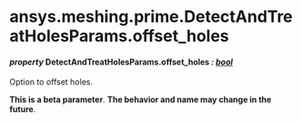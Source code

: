 # ansys.meshing.prime.DetectAndTreatHolesParams.offset_holes



#### *property* DetectAndTreatHolesParams.offset_holes *: [bool](https://docs.python.org/3.11/library/functions.html#bool)*

Option to offset holes.

**This is a beta parameter**. **The behavior and name may change in the future**.

<!-- !! processed by numpydoc !! -->
